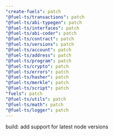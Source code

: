 ```yaml
---
"create-fuels": patch
"@fuel-ts/transactions": patch
"@fuel-ts/abi-typegen": patch
"@fuel-ts/interfaces": patch
"@fuel-ts/abi-coder": patch
"@fuel-ts/contract": patch
"@fuel-ts/versions": patch
"@fuel-ts/account": patch
"@fuel-ts/address": patch
"@fuel-ts/program": patch
"@fuel-ts/crypto": patch
"@fuel-ts/errors": patch
"@fuel-ts/hasher": patch
"@fuel-ts/merkle": patch
"@fuel-ts/script": patch
"fuels": patch
"@fuel-ts/utils": patch
"@fuel-ts/math": patch
"@fuel-ts/logger": patch
---
```


build: add support for latest node versions
